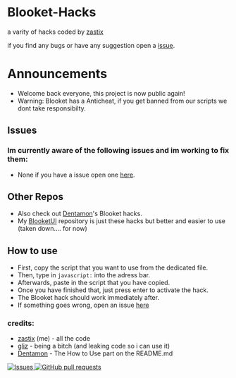 # Blooket-Hacks
a varity of hacks coded by [zastix](https://github.com/ZasticBradyn/)<br>

if you find any bugs or have any suggestion open a [issue](https://github.com/ZasticBradyn/Blooket-Hacks/issues/new).
# Announcements
- Welcome back everyone, this project is now public again!
- Warning: Blooket has a Anticheat, if you get banned from our scripts we dont take responsibilty.
## Issues
### Im currently aware of the following issues and im working to fix them:
- None if you have a issue open one [here](https://github.com/ZasticBradyn/Blooket-Hacks/issues/new).

## Other Repos
- Also check out [Dentamon](https://github.com/Dentamon/The-Blooket-Hack)'s Blooket hacks.
- My [BlooketUI](https://github.com/ZasticBradyn/BlooketUI) repository is just these hacks but better and easier to use (taken down.... for now)

## How to use
- First, copy the script that you want to use from the dedicated file.
- Then, type in `javascript:` into the adress bar. 
- Afterwards, paste in the script that you have copied.
- Once you have finished that, just press enter to activate the hack.
- The Blooket hack should work immediately after.
- If something goes wrong, open an issue [here](https://github.com/ZasticBradyn/Blooket-Hacks/issues/new)

### credits:
- [zastix](https://github.com/ZasticBradyn/) (me) - all the code
- [gliz](https://github.com/glixzzy) - being a bitch (and leaking code so i can use it)
- [Dentamon](https://github.com/Dentamon) - The How to Use part on the README.md

<a href="https://github.com/Dentamon/github-readme-stats/issues">
      <img alt="Issues" src="https://img.shields.io/github/issues/Dentamon/github-readme-stats?color=0088ff" />
<a href="https://github.com/Dentamon/github-readme-stats/pulls">
      <img alt="GitHub pull requests" src="https://img.shields.io/github/issues-pr/Dentamon/github-readme-stats?color=0088ff" />
